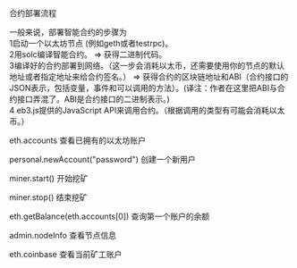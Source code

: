 合约部署流程

一般来说，部署智能合约的步骤为  
1启动一个以太坊节点 \(例如geth或者testrpc\)。  
2用solc编译智能合约。 =&gt; 获得二进制代码。  
3编译好的合约部署到网络。（这一步会消耗以太币，还需要使用你的节点的默认地址或者指定地址来给合约签名。） =&gt; 获得合约的区块链地址和ABI（合约接口的JSON表示，包括变量，事件和可以调用的方法）。\(译注：作者在这里把ABI与合约接口弄混了。ABI是合约接口的二进制表示。\)  
4 eb3.js提供的JavaScript API来调用合约。（根据调用的类型有可能会消耗以太币。）

eth.accounts 查看已拥有的以太坊账户

personal.newAccount\("password"\)  创建一个新用户

miner.start\(\)  开始挖矿

miner.stop\(\)  结束挖矿

eth.getBalance\(eth.accounts\[0\]\) 查询第一个账户的余额

admin.nodeInfo   查看节点信息

eth.coinbase   查看当前矿工账户



